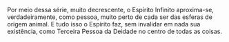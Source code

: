 ﻿Por meio dessa série, muito decrescente, o Espírito Infinito aproxima-se, verdadeiramente, como pessoa, muito perto de cada ser das esferas de origem animal. E tudo isso o Espírito faz, sem invalidar em nada sua existência, como Terceira Pessoa da Deidade no centro de todas as coisas.